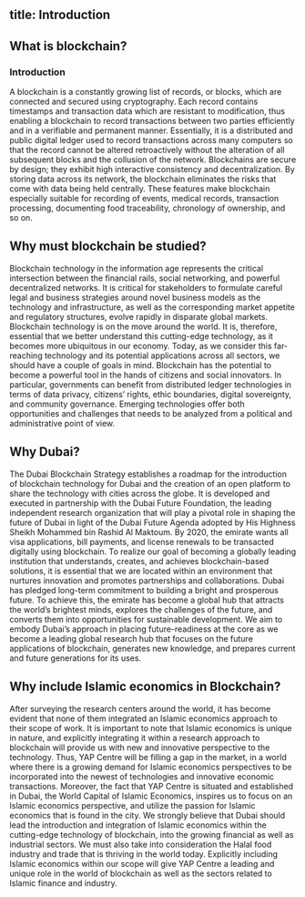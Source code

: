 title: Introduction
---
## What is blockchain?
### Introduction
A blockchain is a constantly growing list of records, or blocks, which are connected and
secured using cryptography. Each record contains timestamps and transaction data which are resistant to modification, thus enabling a blockchain to record transactions between two parties efficiently and in a verifiable and permanent manner. Essentially, it is a distributed and public digital ledger used to record transactions across many computers so that the record cannot be altered retroactively without the alteration of all subsequent blocks and the collusion of the network. Blockchains are secure by design; they exhibit high interactive consistency and decentralization. By storing data across its network, the blockchain eliminates the risks that come with data being held centrally. These features make blockchain especially suitable for recording of events, medical
records, transaction processing, documenting food traceability, chronology of ownership, and so on.
## Why must blockchain be studied?
Blockchain technology in the information age represents the critical intersection between the
financial rails, social networking, and powerful decentralized networks. It is critical for stakeholders to formulate careful legal and business strategies around novel business models as the technology and infrastructure, as well as the corresponding market appetite and regulatory structures, evolve
rapidly in disparate global markets.
Blockchain technology is on the move around the world. It is, therefore, essential that we better understand this cutting-edge technology, as it becomes more ubiquitous in our economy. Today, as we consider this far-reaching technology and its potential applications across all sectors, we should have a couple of goals in mind. Blockchain has the potential to become a powerful tool in the hands of citizens and social innovators. In particular, governments can benefit from distributed ledger technologies in terms of data privacy, citizens’ rights, ethic boundaries, digital sovereignty, and community governance. Emerging technologies offer both opportunities and challenges that needs
to be analyzed from a political and administrative point of view.
## Why Dubai?
The Dubai Blockchain Strategy establishes a roadmap for the introduction of blockchain technology for Dubai and the creation of an open platform to share the technology with cities across the globe. It is developed and executed in partnership with the Dubai Future Foundation, the leading independent research organization that will play a pivotal role in shaping the future of Dubai in light of the Dubai Future Agenda adopted by His Highness Sheikh Mohammed bin Rashid Al Maktoum. By 2020, the emirate wants all visa applications, bill payments, and license renewals to be transacted digitally using blockchain.
To realize our goal of becoming a globally leading institution that understands, creates, and achieves blockchain-based solutions, it is essential that we are located within an environment that nurtures innovation and promotes partnerships and collaborations. Dubai has pledged long-term commitment to building a bright and prosperous future. To achieve this, the emirate has become a global hub that attracts the world’s brightest minds, explores the challenges of the future, and converts them into opportunities for sustainable development. We aim to embody Dubai’s approach in placing future-readiness at the core as we become a leading global research hub that focuses on the future applications of blockchain, generates new knowledge, and prepares current and future
generations for its uses.

## Why include Islamic economics in Blockchain?
After surveying the research centers around the world, it has become evident that none of them integrated an Islamic economics approach to their scope of work. It is important to note that Islamic economics is unique in nature, and explicitly integrating it within a research approach to blockchain will provide us with new and innovative perspective to the technology. Thus, YAP Centre will be filling a gap in the market, in a world where there is a growing demand for Islamic economics perspectives to be incorporated into the newest of technologies and innovative economic transactions. Moreover, the fact that YAP Centre is situated and established in Dubai, the World Capital of Islamic Economics, inspires us to focus on an Islamic economics perspective, and utilize the passion for Islamic economics that is found in the city. We strongly believe that Dubai should lead the introduction and integration of Islamic economics within the cutting-edge technology of blockchain, into the growing financial as well as industrial sectors. We must also take into consideration the Halal food industry and trade that is thriving in the world today. Explicitly including Islamic economics within our scope will give YAP Centre a leading and unique role in the world of blockchain as well as the sectors related to Islamic finance and industry.
